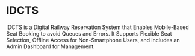 # IDCTS
IDCTS is a Digital Railway Reservation System that Enables Mobile-Based Seat Booking to avoid
Queues and Errors. It Supports Flexible Seat Selection, Offline Access for Non-Smartphone Users, and
includes an Admin Dashboard for Management.
